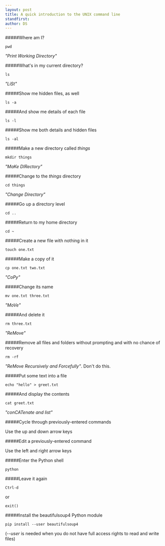 ```yaml
---
layout: post
title: A quick introduction to the UNIX command line
standfirst: 
author: DS
---
```


#####Where am I?

    pwd

_"Print Working Directory"_

#####What's in my current directory?

    ls

_"LiSt"_

#####Show me hidden files, as well

    ls -a

#####And show me details of each file

    ls -l

#####Show me both details and hidden files

    ls -al

#####Make a new directory called _things_

    mkdir things

_"MaKe DIRectory"_

#####Change to the _things_ directory

    cd things

_"Change Directory"_

#####Go up a directory level

    cd ..

#####Return to my home directory

    cd ~

#####Create a new file with nothing in it

    touch one.txt

#####Make a copy of it

    cp one.txt two.txt

_"CoPy"_

#####Change its name

    mv one.txt three.txt

_"MoVe"_

#####And delete  it

    rm three.txt

_"ReMove"_

#####Remove all files and folders without prompting and with no chance of recovery

    rm -rf

_"ReMove Recursively and Forcefully"_. Don't do this.

#####Put some text into a file

    echo "hello" > greet.txt

#####And display the contents

    cat greet.txt

_"conCATenate and list"_

#####Cycle through previously-entered commands

Use the up and down arrow keys

#####Edit a previously-entered command

Use the left and right arrow keys

#####Enter the Python shell

    python

#####Leave it again

    Ctrl-d

or 

    exit()

#####Install the beautifulsoup4 Python module

    pip install --user beautifulsoup4

(_--user_ is needed when you do not have full access rights to read and write files) 
    
